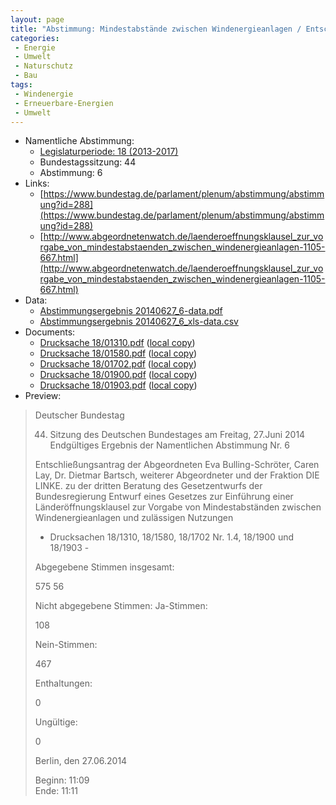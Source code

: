 ```yaml
---
layout: page
title: "Abstimmung: Mindestabstände zwischen Windenergieanlagen / Entschließungsantrag Die Linke"
categories:
 - Energie
 - Umwelt
 - Naturschutz
 - Bau
tags:
 - Windenergie
 - Erneuerbare-Energien
 - Umwelt
---
```


* Namentliche Abstimmung:
    * [Legislaturperiode: 18 (2013-2017)](https://de.wikipedia.org/wiki/18._Deutscher_Bundestag)
    * Bundestagssitzung: 44
    * Abstimmung: 6
* Links: 
    * [https://www.bundestag.de/parlament/plenum/abstimmung/abstimmung?id=288](https://www.bundestag.de/parlament/plenum/abstimmung/abstimmung?id=288)
    * [http://www.abgeordnetenwatch.de/laenderoeffnungsklausel_zur_vorgabe_von_mindestabstaenden_zwischen_windenergieanlagen-1105-667.html](http://www.abgeordnetenwatch.de/laenderoeffnungsklausel_zur_vorgabe_von_mindestabstaenden_zwischen_windenergieanlagen-1105-667.html)
* Data: 
    * [Abstimmungsergebnis 20140627_6-data.pdf](/res/abstimmungsliste/20140627_6-data.pdf)
    * [Abstimmungsergebnis 20140627_6_xls-data.csv](/res/abstimmungsliste/analyses/20140627_6_xls-data.csv)
* Documents: 
    * [Drucksache 18/01310.pdf](http://dip21.bundestag.de/dip21/btd/18/013/1801310.pdf) ([local copy](/res/abstimmungsdaten/018-044-06/1801310.pdf))
    * [Drucksache 18/01580.pdf](http://dip21.bundestag.de/dip21/btd/18/015/1801580.pdf) ([local copy](/res/abstimmungsdaten/018-044-06/1801580.pdf))
    * [Drucksache 18/01702.pdf](http://dip21.bundestag.de/dip21/btd/18/017/1801702.pdf) ([local copy](/res/abstimmungsdaten/018-044-06/1801702.pdf))
    * [Drucksache 18/01900.pdf](http://dip21.bundestag.de/dip21/btd/18/019/1801900.pdf) ([local copy](/res/abstimmungsdaten/018-044-06/1801900.pdf))
    * [Drucksache 18/01903.pdf](http://dip21.bundestag.de/dip21/btd/18/019/1801903.pdf) ([local copy](/res/abstimmungsdaten/018-044-06/1801903.pdf))
* Preview: 
> Deutscher Bundestag
> 
> 44. Sitzung des Deutschen Bundestages
> am Freitag, 27.Juni 2014
> Endgültiges Ergebnis der Namentlichen Abstimmung Nr. 6
> 
> Entschließungsantrag der Abgeordneten Eva Bulling-Schröter, Caren Lay, Dr. Dietmar
> Bartsch, weiterer Abgeordneter und der Fraktion DIE LINKE.
> zu der dritten Beratung des Gesetzentwurfs der Bundesregierung
> Entwurf eines Gesetzes zur Einführung einer Länderöffnungsklausel zur Vorgabe von
> Mindestabständen zwischen Windenergieanlagen und zulässigen Nutzungen
> - Drucksachen 18/1310, 18/1580, 18/1702 Nr. 1.4, 18/1900 und 18/1903 -
> 
> Abgegebene Stimmen insgesamt:
> 
> 575
> 56
> 
> Nicht abgegebene Stimmen:
> Ja-Stimmen:
> 
> 108
> 
> Nein-Stimmen:
> 
> 467
> 
> Enthaltungen:
> 
> 0
> 
> Ungültige:
> 
> 0
> 
> Berlin, den 27.06.2014
> 
> Beginn: 11:09  
> Ende: 11:11
